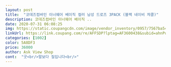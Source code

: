 ```yaml
---
layout: post 
title:  "코데즈컴바인 이너웨어 베이직 컬러 남성 드로즈 3PACK (블랙 네이비 챠콜)" 
description: 코데즈컴바인 이너웨어 베이직 ..
date: 2020-07-31 06:08:25 
img: https://static.coupangcdn.com/image/vendor_inventory/0957/7567ba54f47824f6f22002f5827b99429179c33a1bf4f75568b0541146f0.jpg 
linkUrl: https://link.coupang.com/re/AFFSDP?lptag=AF3600438&subid=ahnPublicAsk&pageKey=1784930559&itemId=3039214508&vendorItemId=71027362405&traceid=V0-113-10241a09264dbb3b 
categories: [1002] 
color: 5A8DF3 
price: 36000 
author: Ask View Shop 
cont:  "굿<br/>말보다 질입니다<br/>" 
---
```

